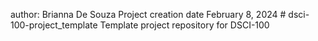 author: Brianna De Souza
Project creation date February 8, 2024 # dsci-100-project_template
Template project repository for DSCI-100
